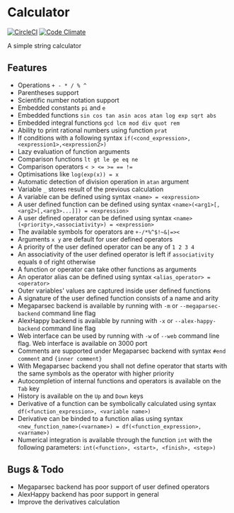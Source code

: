 # Calculator
[![CircleCI](https://circleci.com/gh/Abbath/Calculator.svg?style=shield)](https://circleci.com/gh/Abbath/Calculator)
[![Code Climate](https://codeclimate.com/github/Abbath/Calculator/badges/gpa.svg)](https://codeclimate.com/github/Abbath/Calculator)

A simple string calculator

Features
--
* Operations `+ - * / % ^`
* Parentheses support
* Scientific number notation support
* Embedded constants `pi` and `e`
* Embedded functions `sin cos tan asin acos atan log exp sqrt abs`
* Embedded integral functions `gcd lcm mod div quot rem`
* Ability to print rational numbers using function `prat`
* If conditions with a following syntax `if(<cond_expression>,<expression1>,<expression2>)`
* Lazy evaluation of function arguments
* Comparison functions `lt gt le ge eq ne`
* Comparison operators `< > <= >= == !=`
* Optimisations like `log(exp(x)) = x`
* Automatic detection of division operation in `atan` argument
* Variable `_` stores result of the previous calculation
* A variable can be defined using syntax `<name> = <expression>`
* A user defined function can be defined using syntax `<name>(<arg1>[,<arg2>[,<arg3>...]]) = <expression>`
* A user defined operator can be defined using syntax `<name>(<priority>,<associativity>) = <expression>`
* The available symbols for operators are `+-/*%^$!~&|=><`
* Arguments `x y` are default for user defined operators
* A priority of the user defined operator can be any of `1 2 3 4`
* An associativity of the user defined operator is left if `associativity` equals `0` of right otherwise
* A function or operator can take other functions as arguments
* An operator alias can be defined using syntax `<alias_operator> = <operator>`
* Outer variables' values are captured inside user defined functions
* A signature of the user defined function consists of a name and arity
* Megaparsec backend is available by running with `-m` or `--megaparsec-backend` command line flag
* AlexHappy backend is available by running with `-x` or `--alex-happy-backend` command line flag
* Web interface can be used by running with `-w` of `--web` command line flag. Web interface is available on 3000 port
* Comments are supported under Megaparsec backend with syntax `#end comment` and `{inner comment}`
* With Megaparsec backend you shall not define operator that starts with the same symbols as the operator with higher priority
* Autocompletion of internal functions and operators is available on the `Tab` key
* History is available on the `Up` and `Down` keys
* Derivative of a function can be symbolically calculated using syntax `df(<function_expression>, <variable name>)`
* Derivative can be binded to a function alias using syntax `<new_function_name>(<varname>) = df(<function_expression>, <varname>)`
* Numerical integration is available through the function `int` with the following parameters: `int(<function>, <start>, <finish>, <step>)`

Bugs & Todo
--
* Megaparsec backend has poor support of user defined operators
* AlexHappy backend has poor support in general
* Improve the derivatives calculation
